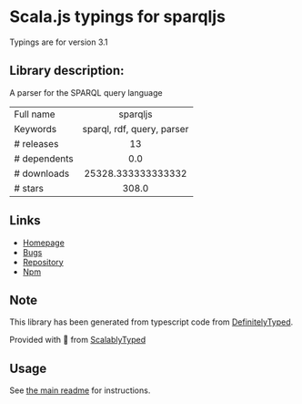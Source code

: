 
# Scala.js typings for sparqljs

Typings are for version 3.1

## Library description:
A parser for the SPARQL query language

|                    |                 |
| ------------------ | :-------------: |
| Full name          | sparqljs |
| Keywords           | sparql, rdf, query, parser |
| # releases         | 13 |
| # dependents       | 0.0 |
| # downloads        | 25328.333333333332 |
| # stars            | 308.0 |

## Links
- [Homepage](https://github.com/RubenVerborgh/SPARQL.js#readme)
- [Bugs](https://github.com/RubenVerborgh/SPARQL.js/issues)
- [Repository](https://github.com/RubenVerborgh/SPARQL.js)
- [Npm](https://www.npmjs.com/package/sparqljs)
    


## Note
This library has been generated from typescript code from [DefinitelyTyped](https://definitelytyped.org).

Provided with :purple_heart: from [ScalablyTyped](https://github.com/oyvindberg/ScalablyTyped)

## Usage
See [the main readme](../../readme.md) for instructions.


